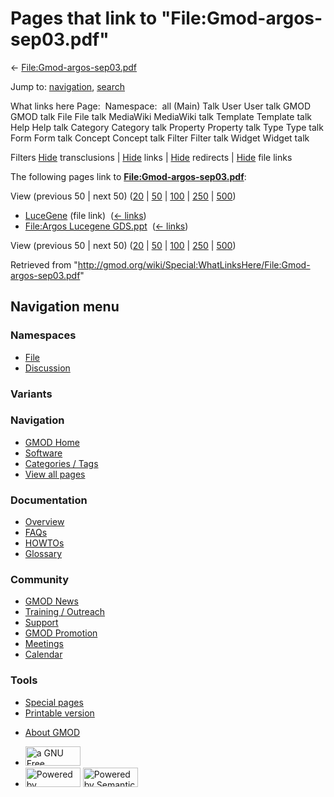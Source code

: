 <div id="mw-page-base" class="noprint">

</div>

<div id="mw-head-base" class="noprint">

</div>

<div id="content" class="mw-body" role="main">

<span id="top"></span>

<div id="mw-js-message" style="display:none;">

</div>



# <span dir="auto">Pages that link to "File:Gmod-argos-sep03.pdf"</span>

<div id="bodyContent">

<div id="contentSub">

←
[File:Gmod-argos-sep03.pdf](/wiki/File:Gmod-argos-sep03.pdf "File:Gmod-argos-sep03.pdf")

</div>

<div id="jump-to-nav" class="mw-jump">

Jump to: [navigation](#mw-navigation), [search](#p-search)

</div>

<div id="mw-content-text">

What links here Page:  Namespace:  all (Main) Talk User User talk GMOD
GMOD talk File File talk MediaWiki MediaWiki talk Template Template talk
Help Help talk Category Category talk Property Property talk Type Type
talk Form Form talk Concept Concept talk Filter Filter talk Widget
Widget talk

Filters
[Hide](/mediawiki/index.php?title=Special:WhatLinksHere/File:Gmod-argos-sep03.pdf&hidetrans=1 "Special:WhatLinksHere/File:Gmod-argos-sep03.pdf")
transclusions \|
[Hide](/mediawiki/index.php?title=Special:WhatLinksHere/File:Gmod-argos-sep03.pdf&hidelinks=1 "Special:WhatLinksHere/File:Gmod-argos-sep03.pdf")
links \|
[Hide](/mediawiki/index.php?title=Special:WhatLinksHere/File:Gmod-argos-sep03.pdf&hideredirs=1 "Special:WhatLinksHere/File:Gmod-argos-sep03.pdf")
redirects \|
[Hide](/mediawiki/index.php?title=Special:WhatLinksHere/File:Gmod-argos-sep03.pdf&hideimages=1 "Special:WhatLinksHere/File:Gmod-argos-sep03.pdf")
file links

The following pages link to
**[File:Gmod-argos-sep03.pdf](/wiki/File:Gmod-argos-sep03.pdf "File:Gmod-argos-sep03.pdf")**:

View (previous 50 \| next 50)
([20](/mediawiki/index.php?title=Special:WhatLinksHere/File:Gmod-argos-sep03.pdf&limit=20 "Special:WhatLinksHere/File:Gmod-argos-sep03.pdf")
\|
[50](/mediawiki/index.php?title=Special:WhatLinksHere/File:Gmod-argos-sep03.pdf&limit=50 "Special:WhatLinksHere/File:Gmod-argos-sep03.pdf")
\|
[100](/mediawiki/index.php?title=Special:WhatLinksHere/File:Gmod-argos-sep03.pdf&limit=100 "Special:WhatLinksHere/File:Gmod-argos-sep03.pdf")
\|
[250](/mediawiki/index.php?title=Special:WhatLinksHere/File:Gmod-argos-sep03.pdf&limit=250 "Special:WhatLinksHere/File:Gmod-argos-sep03.pdf")
\|
[500](/mediawiki/index.php?title=Special:WhatLinksHere/File:Gmod-argos-sep03.pdf&limit=500 "Special:WhatLinksHere/File:Gmod-argos-sep03.pdf"))

- [LuceGene](/wiki/LuceGene "LuceGene") (file link) ‎
  <span class="mw-whatlinkshere-tools">([←
  links](/mediawiki/index.php?title=Special:WhatLinksHere&target=LuceGene "Special:WhatLinksHere"))</span>
- [File:Argos Lucegene
  GDS.ppt](/wiki/File:Argos_Lucegene_GDS.ppt "File:Argos Lucegene GDS.ppt")
  ‎ <span class="mw-whatlinkshere-tools">([←
  links](/mediawiki/index.php?title=Special:WhatLinksHere&target=File%3AArgos+Lucegene+GDS.ppt "Special:WhatLinksHere"))</span>

View (previous 50 \| next 50)
([20](/mediawiki/index.php?title=Special:WhatLinksHere/File:Gmod-argos-sep03.pdf&limit=20 "Special:WhatLinksHere/File:Gmod-argos-sep03.pdf")
\|
[50](/mediawiki/index.php?title=Special:WhatLinksHere/File:Gmod-argos-sep03.pdf&limit=50 "Special:WhatLinksHere/File:Gmod-argos-sep03.pdf")
\|
[100](/mediawiki/index.php?title=Special:WhatLinksHere/File:Gmod-argos-sep03.pdf&limit=100 "Special:WhatLinksHere/File:Gmod-argos-sep03.pdf")
\|
[250](/mediawiki/index.php?title=Special:WhatLinksHere/File:Gmod-argos-sep03.pdf&limit=250 "Special:WhatLinksHere/File:Gmod-argos-sep03.pdf")
\|
[500](/mediawiki/index.php?title=Special:WhatLinksHere/File:Gmod-argos-sep03.pdf&limit=500 "Special:WhatLinksHere/File:Gmod-argos-sep03.pdf"))

</div>

<div class="printfooter">

Retrieved from
"<http://gmod.org/wiki/Special:WhatLinksHere/File:Gmod-argos-sep03.pdf>"

</div>

<div id="catlinks" class="catlinks catlinks-allhidden">

</div>

<div class="visualClear">

</div>

</div>

</div>

<div id="mw-navigation">

## Navigation menu

<div id="mw-head">



<div id="left-navigation">

<div id="p-namespaces" class="vectorTabs" role="navigation"
aria-labelledby="p-namespaces-label">

### Namespaces

- <span id="ca-nstab-image"><a href="/wiki/File:Gmod-argos-sep03.pdf" accesskey="c"
  title="View the file page [c]">File</a></span>
- <span id="ca-talk"><a
  href="/mediawiki/index.php?title=File_talk:Gmod-argos-sep03.pdf&amp;action=edit&amp;redlink=1"
  accesskey="t"
  title="Discussion about the content page [t]">Discussion</a></span>

</div>

<div id="p-variants" class="vectorMenu emptyPortlet" role="navigation"
aria-labelledby="p-variants-label">

### 

### Variants[](#)

<div class="menu">

</div>

</div>

</div>

<div id="right-navigation">





</div>



</div>

</div>

</div>

<div id="mw-panel">

<div id="p-logo" role="banner">

<a href="/wiki/Main_Page"
style="background-image: url(http://gmod.org/images/GMOD-cogs.png);"
title="Visit the main page"></a>

</div>

<div id="p-Navigation" class="portal" role="navigation"
aria-labelledby="p-Navigation-label">

### Navigation

<div class="body">

- <span id="n-GMOD-Home">[GMOD Home](/wiki/Main_Page)</span>
- <span id="n-Software">[Software](/wiki/GMOD_Components)</span>
- <span id="n-Categories-.2F-Tags">[Categories /
  Tags](/wiki/Categories)</span>
- <span id="n-View-all-pages">[View all
  pages](/wiki/Special:AllPages)</span>

</div>

</div>

<div id="p-Documentation" class="portal" role="navigation"
aria-labelledby="p-Documentation-label">

### Documentation

<div class="body">

- <span id="n-Overview">[Overview](/wiki/Overview)</span>
- <span id="n-FAQs">[FAQs](/wiki/Category:FAQ)</span>
- <span id="n-HOWTOs">[HOWTOs](/wiki/Category:HOWTO)</span>
- <span id="n-Glossary">[Glossary](/wiki/Glossary)</span>

</div>

</div>

<div id="p-Community" class="portal" role="navigation"
aria-labelledby="p-Community-label">

### Community

<div class="body">

- <span id="n-GMOD-News">[GMOD News](/wiki/GMOD_News)</span>
- <span id="n-Training-.2F-Outreach">[Training /
  Outreach](/wiki/Training_and_Outreach)</span>
- <span id="n-Support">[Support](/wiki/Support)</span>
- <span id="n-GMOD-Promotion">[GMOD
  Promotion](/wiki/GMOD_Promotion)</span>
- <span id="n-Meetings">[Meetings](/wiki/Meetings)</span>
- <span id="n-Calendar">[Calendar](/wiki/Calendar)</span>

</div>

</div>

<div id="p-tb" class="portal" role="navigation"
aria-labelledby="p-tb-label">

### Tools

<div class="body">

- <span id="t-specialpages"><a href="/wiki/Special:SpecialPages" accesskey="q"
  title="A list of all special pages [q]">Special pages</a></span>
- <span id="t-print"><a
  href="/mediawiki/index.php?title=Special:WhatLinksHere/File:Gmod-argos-sep03.pdf&amp;printable=yes"
  rel="alternate" accesskey="p"
  title="Printable version of this page [p]">Printable version</a></span>

</div>

</div>

</div>

</div>

<div id="footer" role="contentinfo">

- <span id="footer-places-about">[About
  GMOD](/wiki/GMOD:About "GMOD:About")</span>

<!-- -->

- <span id="footer-copyrightico">[<img src="http://www.gnu.org/graphics/gfdl-logo-small.png" width="88"
  height="31" alt="a GNU Free Documentation License" />](http://www.gnu.org/licenses/fdl-1.3.html)</span>
- <span id="footer-poweredbyico">[<img src="/mediawiki/skins/common/images/poweredby_mediawiki_88x31.png"
  width="88" height="31" alt="Powered by MediaWiki" />](//www.mediawiki.org/)
  [<img
  src="/mediawiki/extensions/SemanticMediaWiki/includes/../resources/images/smw_button.png"
  width="88" height="31" alt="Powered by Semantic MediaWiki" />](https://www.semantic-mediawiki.org/wiki/Semantic_MediaWiki)</span>

<div style="clear:both">

</div>

</div>
